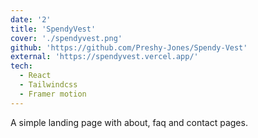 ```yaml
---
date: '2'
title: 'SpendyVest'
cover: './spendyvest.png'
github: 'https://github.com/Preshy-Jones/Spendy-Vest'
external: 'https://spendyvest.vercel.app/'
tech:
  - React
  - Tailwindcss
  - Framer motion
---
```


A simple landing page with about, faq and contact pages.
